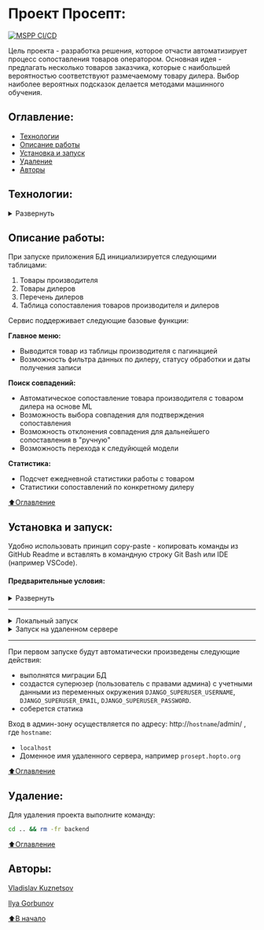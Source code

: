 # Проект Просепт: 
[![MSPP CI/CD](https://github.com/Prosept-marking/backend/actions/workflows/main.yml/badge.svg)](https://github.com/Prosept-marking/backend/actions/workflows/main.yml/badge.svg)

Цель проекта - разработка решения, которое отчасти автоматизирует процесс сопоставления товаров оператором. Основная идея - предлагать несколько товаров заказчика, которые с наибольшей вероятностью соответствуют размечаемому товару дилера. Выбор наиболее вероятных подсказок делается методами машинного обучения.



## Оглавление:
- [Технологии](#технологии)
- [Описание работы](#описание-работы)
- [Установка и запуск](#установка-и-запуск)
- [Удаление](#удаление)
- [Авторы](#авторы)



## Технологии:
<details><summary>Развернуть</summary>

**Языки программирования, библиотеки и модули:**

[![Python](https://img.shields.io/badge/Python-v3.11-blue?logo=python)](https://www.python.org/)
[![Pandas](https://img.shields.io/badge/-pandas-464646?logo=)](https://docs.python.org/3/library/pandas.html#the-interpreter-stack)
[![logging](https://img.shields.io/badge/-logging-464646?logo=)](https://docs.python.org/3/library/logging.html)
[![Pytest](https://img.shields.io/badge/-Pytest-464646?logo=Pytest)](https://docs.pytest.org/en/latest/)
[![uvicorn](https://img.shields.io/badge/-uvicorn-464646?logo=Uvicorn)](https://www.uvicorn.org/)


**Фреймворк, расширения и библиотеки:**

[![Django](https://img.shields.io/badge/Django-v4.1-blue?logo=Django)](https://www.djangoproject.com/)


**База данных:**

[![PostgreSQL](https://img.shields.io/badge/-PostgreSQL-464646?logo=PostgreSQL)](https://www.postgresql.org/)


**CI/CD:**

[![GitHub_Actions](https://img.shields.io/badge/-GitHub_Actions-464646?logo=GitHub)](https://docs.github.com/en/actions)
[![docker_hub](https://img.shields.io/badge/-Docker_Hub-464646?logo=docker)](https://hub.docker.com/)
[![docker_compose](https://img.shields.io/badge/-Docker%20Compose-464646?logo=docker)](https://docs.docker.com/compose/)
[![Nginx](https://img.shields.io/badge/-NGINX-464646?logo=NGINX)](https://nginx.org/ru/)

[⬆️Оглавление](#оглавление)
</details>



## Описание работы:
При запуске приложения БД инициализируется следующими таблицами:
1. Товары производителя
2. Товары дилеров 
3. Перечень дилеров
4. Таблица сопоставления товаров производителя и дилеров

Сервис поддерживает следующие базовые функции:

**Главное меню:**

- Выводится товар из таблицы производителя с пагинацией
- Возможность фильтра данных по дилеру, статусу обработки и даты получения записи

**Поиск совпадений:**

- Автоматическое сопоставление товара производителя с товаром дилера на основе ML
- Возможность выбора совпадения для подтверждения сопоставления
- Возможность отклонения совпадения для дальнейшего сопоставления в "ручную"
- Возможность перехода к следуйющей модели

**Статистика:**

- Подсчет ежедневной статистики работы с товаром
- Статистики сопоставлений по конкретному дилеру

[⬆️Оглавление](#оглавление)



## Установка и запуск:
Удобно использовать принцип copy-paste - копировать команды из GitHub Readme и вставлять в командную строку Git Bash или IDE (например VSCode).
#### Предварительные условия:
<details><summary>Развернуть</summary>

Предполагается, что пользователь:
 - создал аккаунт [DockerHub](https://hub.docker.com/), если запуск будет производиться на удаленном сервере.
 - установил [Docker](https://docs.docker.com/engine/install/) и [Docker Compose](https://docs.docker.com/compose/install/) на локальной машине или на удаленном сервере, где проект будет запускаться в контейнерах. Проверить наличие можно выполнив команды:
    ```bash
    docker --version && docker-compose --version
    ```
</details>
<hr>
<details><summary>Локальный запуск</summary> 

1. Клонируйте репозиторий с GitHub и в **.env**-файле введите данные для переменных окружения (значения даны для примера, но их можно оставить; подсказки даны в комментариях):
```bash
git clone https://github.com/Prosept-marking/backend.git && \ 
cd backend && \
cp .env_example .env && \
nano .env
```
Для работы сервиса необходимо задать значения минимум пяти переменным окружения: `POSTGRES_USER`, `POSTGRES_PASSWORD`, `POSTGRES_DB`, , `DB_HOST`, `DB_PORT`.


2. Запуск - из корневой директории проекта выполните команду:
```bash
docker compose up -d --build
```
Проект будет развернут в четырех docker-контейнерах (db, backend, frontend, nginx) по адресу `http://localhost:8000`.

3. Остановить docker и удалить контейнеры можно командой из корневой директории проекта:
```bash
docker compose down
```
Если также необходимо удалить тома базы данных и статики:
```bash
docker compose down -v
```
<hr></details>
<details><summary>Запуск на удаленном сервере</summary>

1. Создайте `Actions.Secrets` согласно списку ниже (значения указаны для примера) + переменные окружения из `env_example` файла:
```py

# Данные удаленного сервера и ssh-подключения:
HOST  # публичный IP-адрес вашего удаленного сервера
USERNAME
SSH_KEY
PASSPHRASE

# База данных:
DB_HOST=db
DB_NAME=postgres
DB_PORT=5432
POSTGRES_USER=postgres
POSTGRES_PASSWORD=12345
```

4. Запустите вручную `workflow`, чтобы автоматически развернуть проект в четырех docker-контейнерах (db, backend, frontend, nginx) на удаленном сервере.
</details>
<hr>

При первом запуске будут автоматически произведены следующие действия:    
  * выполнятся миграции БД
  * создастся суперюзер (пользователь с правами админа) с учетными данными из переменных окружения `DJANGO_SUPERUSER_USERNAME`, `DJANGO_SUPERUSER_EMAIL`, `DJANGO_SUPERUSER_PASSWORD`.
  * соберется статика

Вход в админ-зону осуществляется по адресу: http://`hostname`/admin/ , где `hostname`:
  * `localhost`
  * Доменное имя удаленного сервера, например `prosept.hopto.org`

[⬆️Оглавление](#оглавление)



## Удаление:
Для удаления проекта выполните команду:
```bash
cd .. && rm -fr backend
```

[⬆️Оглавление](#оглавление)



## Авторы:

[Vladislav Kuznetsov](https://github.com/VladislavCR)

[Ilya Gorbunov](https://github.com/gorbunov-ilya)

[⬆️В начало](#Проект-MSPP)
